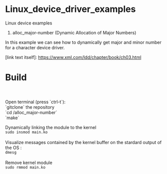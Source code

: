 # Linux_device_driver_examples
Linux device examples

1) alloc_major-number (Dynamic Allocation of Major Numbers)<br />

In this example we can see how to dynamically get major and minor number for a character device driver.<br />

[link text itself]: https://www.xml.com/ldd/chapter/book/ch03.html <br />

# Build<br />
<br />
<br />
Open terminal (press `ctrl-t`):<br />
`gitclone` the repository<br />
`cd /alloc_major-number` <br /> 
`make` <br />

Dynamically linking the module to the kernel<br />
`sudo insmod main.ko`<br />
<br />
Visualize messages contained by the kernel buffer on the stardard output of the OS :<br />
`dmesg`<br />
<br />
Remove kernel module<br />
`sudo rmmod main.ko`<br />

